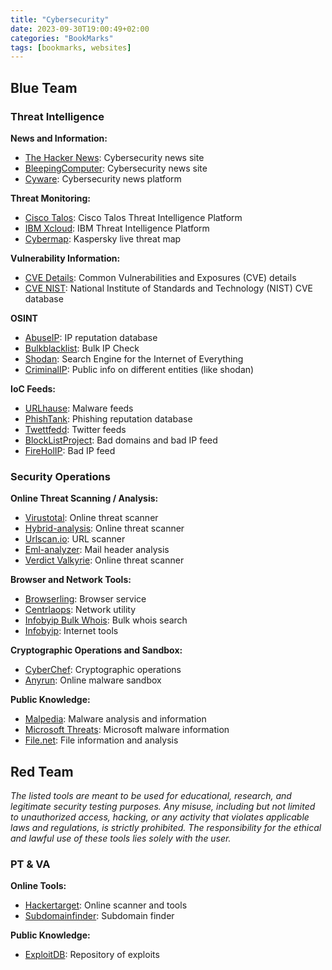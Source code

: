 ```yaml
---
title: "Cybersecurity"
date: 2023-09-30T19:00:49+02:00
categories: "BookMarks"
tags: [bookmarks, websites]
---
```

## Blue Team

### Threat Intelligence

**News and Information:**
- [The Hacker News](thehackernews.com/): Cybersecurity news site
- [BleepingComputer](www.bleepingcomputer.com/): Cybersecurity news site
- [Cyware](cyware.com/cyber-security-news-articles/): Cybersecurity news platform

**Threat Monitoring:**
- [Cisco Talos](talosintelligence.com/): Cisco Talos Threat Intelligence Platform
- [IBM Xcloud](exchange.xforce.ibmcloud.com/): IBM Threat Intelligence Platform
- [Cybermap](cybermap.kaspersky.com/): Kaspersky live threat map

**Vulnerability Information:**
- [CVE Details](www.cvedetails.com/): Common Vulnerabilities and Exposures (CVE) details
- [CVE NIST](nvd.nist.gov/vuln): National Institute of Standards and Technology (NIST) CVE database

**OSINT**
- [AbuseIP](www.abuseipdb.com/): IP reputation database
- [Bulkblacklist](www.bulkblacklist.com/): Bulk IP Check
- [Shodan](www.shodan.io/): Search Engine for the Internet of Everything
- [CriminalIP](www.criminalip.io/): Public info on different entities (like shodan)

**IoC Feeds:**
- [URLhause](urlhaus.abuse.ch/browse/): Malware feeds
- [PhishTank](phishtank.org/index.php): Phishing reputation database
- [Twettfedd](tweetfeed.live/researchers.html): Twitter feeds
- [BlockListProject](github.com/blocklistproject/Lists/#lists): Bad domains and bad IP feed
- [FireHolIP](iplists.firehol.org/): Bad IP feed

### Security Operations

**Online Threat Scanning / Analysis:**
- [Virustotal](www.virustotal.com/): Online threat scanner
- [Hybrid-analysis](www.hybrid-analysis.com/): Online threat scanner
- [Urlscan.io](urlscan.io/): URL scanner
- [Eml-analyzer](eml-analyzer.herokuapp.com/): Mail header analysis
- [Verdict Valkyrie](verdict.valkyrie.comodo.com/): Online threat scanner

**Browser and Network Tools:**
- [Browserling](www.browserling.com/): Browser service
- [Centrlaops](centralops.net/co/): Network utility
- [Infobyip Bulk Whois](www.infobyip.com/ipbulklookup.php): Bulk whois search
- [Infobyip](www.infobyip.com/internettools.php): Internet tools

**Cryptographic Operations and Sandbox:**
- [CyberChef](gchq.github.io/CyberChef/): Cryptographic operations
- [Anyrun](any.run/): Online malware sandbox

**Public Knowledge:**
- [Malpedia](malpedia.caad.fkie.fraunhofer.de/): Malware analysis and information
- [Microsoft Threats](www.microsoft.com/en-us/wdsi/threats): Microsoft malware information
- [File.net](www.file.net/): File information and analysis

## Red Team

*The listed tools are meant to be used for educational, research, and legitimate security testing purposes. Any misuse, including but not limited to unauthorized access, hacking, or any activity that violates applicable laws and regulations, is strictly prohibited. The responsibility for the ethical and lawful use of these tools lies solely with the user.*

### PT & VA

**Online Tools:**
- [Hackertarget](hackertarget.com/): Online scanner and tools
- [Subdomainfinder](subdomainfinder.c99.nl/): Subdomain finder

**Public Knowledge:**
- [ExploitDB](www.exploit-db.com/): Repository of exploits